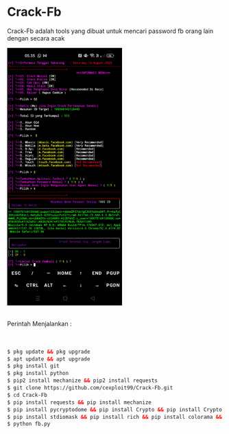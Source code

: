 # Crack-Fb
Crack-Fb adalah tools yang dibuat untuk mencari password fb orang lain dengan secara acak

<img src="https://github.com/cexploit99/Crack-Fb/blob/main/fb.jpg" height="600"/>
<br><br>

Perintah Menjalankan  :
```html


$ pkg update && pkg upgrade
$ apt update && apt upgrade
$ pkg install git
$ pkg install python
$ pip2 install mechanize && pip2 install requests
$ git clone https://github.com/cexploit99/Crack-Fb.git
$ cd Crack-Fb
$ pip install requests && pip install mechanize
$ pip install pycryptodome && pip install Crypto && pip install Crypto
$ pip install stdiomask && pip install rich && pip install colorama && pip install bs4
$ python fb.py
